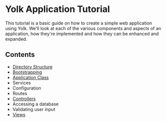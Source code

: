 # Yolk Application Tutorial

This tutorial is a basic guide on how to create a simple web application using Yolk.
We'll look at each of the various components and aspects of an application, how they're
implemented and how they can be enhanced and expanded.

## Contents

* [Directory Structure](structure.md)
* [Bootstrapping](bootstrap.md)
* [Application Class](application.md)
 * Services
 * Configuration
 * Routes
* [Controllers](controllers.md)
 * Accessing a database
 * Validating user input
* [Views](views.md)

